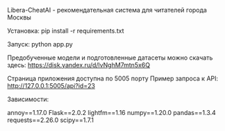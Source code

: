 Libera-CheatAI - рекомендательная система для читателей города Москвы

Установка:
pip install -r requirements.txt

Запуск:
python app.py

Предобученные модели и подготовленные датасеты можно скачать здесь:
https://disk.yandex.ru/d/lvNghM7mtn5x6Q

Страница приложения доступна по 5005 порту
Пример запроса к API: http://127.0.0.1:5005/api?id=23

Зависимости:

annoy==1.17.0
Flask==2.0.2
lightfm==1.16
numpy==1.20.0
pandas==1.3.4
requests==2.26.0
scipy==1.7.1
